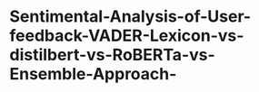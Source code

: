 # Sentimental-Analysis-of-User-feedback-VADER-Lexicon-vs-distilbert-vs-RoBERTa-vs-Ensemble-Approach-